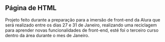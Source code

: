## Página de HTML
Projeto feito durante a preparação para a imersão de front-end da Alura que será realizado entre os dias 27 e 31 de Janeiro, realizando uma reciclagem para aprender novas funcionalidades de front-end, esté foi o terceiro curso dentro da área durante o mes de Janeiro.

